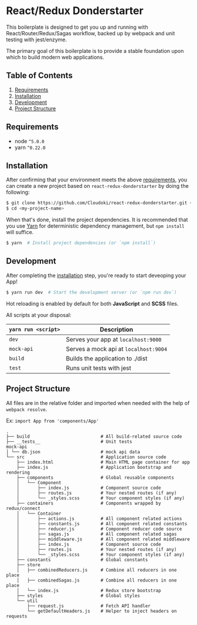 # React/Redux Donderstarter

This boilerplate is designed to get you up and running with React/Router/Redux/Sagas workflow, backed up by webpack and unit testing with jest/enzyme.

The primary goal of this boilerplate is to provide a stable foundation upon which to build modern web applications.

## Table of Contents
1. [Requirements](#requirements)
1. [Installation](#instalation)
1. [Development](#development)
1. [Project Structure](#project-structure)

## Requirements
* node `^5.0.0`
* yarn `^0.22.0`

## Installation

After confirming that your environment meets the above [requirements](#requirements), you can create a new project based on `react-redux-donderstarter` by doing the following:

```bash
$ git clone https://github.com/Cloudoki/react-redux-donderstarter.git <my-project-name>
$ cd <my-project-name>
```

When that's done, install the project dependencies. It is recommended that you use [Yarn](https://yarnpkg.com/) for deterministic dependency management, but `npm install` will suffice.

```bash
$ yarn  # Install project dependencies (or `npm install`)
```

## Development

After completing the [installation](#installation) step, you're ready to start deveoping your App!

```bash
$ yarn run dev  # Start the development server (or `npm run dev`)
```

Hot reloading is enabled by default for both **JavaScript** and **SCSS** files.

All scripts at your disposal:

|`yarn run <script>`    |Description|
|-------------------|-----------|
|`dev`            	|Serves your app at `localhost:9000`|
|`mock-api`			|Serves a mock api at `localhost:9004`|
|`build`            |Builds the application to ./dist|
|`test`             |Runs unit tests with jest|

## Project Structure

All files are in the relative folder and imported when needed with the help of `webpack resolve`.

Ex: `import App from 'components/App'`

```
.
├── build                           # All build-related source code
├── __tests__                       # Unit tests
mock-api
│ └── db.json                       # mock api data
└── src                             # Application source code
    ├── index.html                  # Main HTML page container for app
    ├── index.js                    # Application bootstrap and rendering
    ├── components                  # Global reusable components
    │   └── Component
    │       ├── index.js            # Component source code
    │       ├── routes.js           # Your nested routes (if any)
    │       └── _styles.scss        # Your component styles (if any)
    ├── containers                  # Components wrapped by redux/connect
    │   └── Container
    │       ├── actions.js          # All component related actions
    │       ├── constants.js        # All component related constants
    │       ├── reducer.js          # Component reducer code source
    │       ├── sagas.js            # All component related sagas
    │       ├── middleware.js       # All component related middleware
    │       ├── index.js            # Component source code
    │       ├── routes.js           # Your nested routes (if any)
    │       └── _styles.scss        # Your component styles (if any)
    ├── constants                   # Global constants
    ├── store
    │   ├── combinedReducers.js     # Combine all reducers in one place
    │   ├── combinedSagas.js        # Combine all reducers in one place
    │   └── index.js                # Redux store bootstrap
    ├── styles                      # Global styles
    └── util
        ├── request.js              # Fetch API handler
        └── getDefaultHeaders.js    # Helper to inject headers on requests
```
